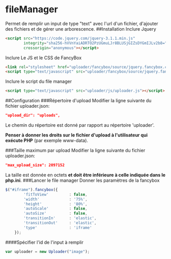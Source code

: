 # fileManager
Permet de remplir un input de type "text" avec l'url d'un fichier, d'ajouter des fichiers et de gérer une arborescence.
##Installation
Inclure Jquery
```html
<script src="https://code.jquery.com/jquery-3.1.1.min.js"
        integrity="sha256-hVVnYaiADRTO2PzUGmuLJr8BLUSjGIZsDYGmIJLv2b8="
        crossorigin="anonymous"></script>
```
Inclure Le JS et le CSS de FancyBox
```html
<link rel="stylesheet" href="uploader/fancybox/source/jquery.fancybox.css">
<script type="text/javascript" src="uploader/fancybox/source/jquery.fancybox.pack.js"></script>
```
Inclure le script du file manager
```html
<script type="text/javascript" src="uploader/js/uploader.js"></script>
```
##Configuration
###Répertoire d'upload
Modifier la ligne suivante du fichier uploader.json:
```json
"upload_dir": "uploads",
```
Le chemin du répertoire est donné par rapport au répertoire 'uploader'.

**Penser à donner les droits sur le fichier d'upload à l'utilisateur qui exécute PHP** (par exemple www-data).

###Taille maximum par upload
Modifier la ligne suivante du fichier uploader.json:
```json
"max_upload_size": 2097152
```
La taille est donnée en octets **et doit être inférieure à celle indiquée dans le php.ini**.
###Lancer le file manager
Donner les paramètres de la fancybox
```javascript
$("#iframe").fancybox({
        'fitToView'         : false,
        'width'             : '75%',
        'height'            : '80%',
        'autoScale'         : false,
        'autoSize'          : false,
        'transitionIn'      : 'elastic',
        'transitionOut'     : 'elastic',
        'type'              : 'iframe'
    });
```
####Spécifier l'id de l'input à remplir
```javascript
var uploader = new Uploader("image");
```
